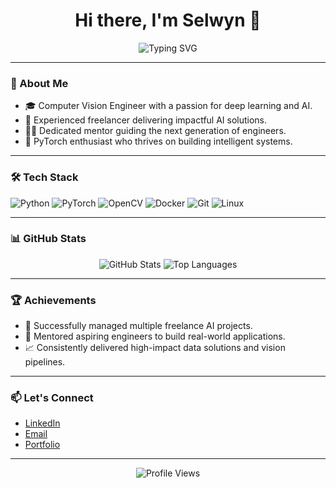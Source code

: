 <h1 align="center">Hi there, I'm Selwyn 👋</h1>
<p align="center">
  <img src="https://readme-typing-svg.demolab.com?font=Fira+Code&pause=1000&color=F75C7E&center=true&vCenter=true&width=435&lines=Computer+Vision+Engineer;Freelancer+%7C+Mentor+%7C+AI+Enthusiast;Passionate+about+Deep+Learning+%26+PyTorch" alt="Typing SVG" />
</p>

---

### 🧠 About Me

- 🎓 Computer Vision Engineer with a passion for deep learning and AI.
- 💼 Experienced freelancer delivering impactful AI solutions.
- 👨‍🏫 Dedicated mentor guiding the next generation of engineers.
- 🧡 PyTorch enthusiast who thrives on building intelligent systems.

---

### 🛠️ Tech Stack

![Python](https://img.shields.io/badge/Python-3776AB?style=for-the-badge&logo=python&logoColor=white)
![PyTorch](https://img.shields.io/badge/PyTorch-EE4C2C?style=for-the-badge&logo=pytorch&logoColor=white)
![OpenCV](https://img.shields.io/badge/OpenCV-5C3EE8?style=for-the-badge&logo=opencv&logoColor=white)
![Docker](https://img.shields.io/badge/Docker-2496ED?style=for-the-badge&logo=docker&logoColor=white)
![Git](https://img.shields.io/badge/Git-F05032?style=for-the-badge&logo=git&logoColor=white)
![Linux](https://img.shields.io/badge/Linux-FCC624?style=for-the-badge&logo=linux&logoColor=black)

---

### 📊 GitHub Stats

<p align="center">
  <img src="https://github-readme-stats.vercel.app/api?username=zkllmt&show_icons=true&theme=radical" alt="GitHub Stats" />
  <img src="https://github-readme-stats.vercel.app/api/top-langs/?username=zkllmt&layout=compact&theme=radical" alt="Top Languages" />
</p>

---

### 🏆 Achievements

- 🚀 Successfully managed multiple freelance AI projects.
- 👥 Mentored aspiring engineers to build real-world applications.
- 📈 Consistently delivered high-impact data solutions and vision pipelines.

---

### 📫 Let's Connect

- [LinkedIn](https://linkedin.com/in/zkllmt)
- [Email](mailto:your-email@example.com)
- [Portfolio](https://your-portfolio.com)

---

<p align="center">
  <img src="https://komarev.com/ghpvc/?username=zkllmt&style=flat-square&color=blue" alt="Profile Views" />
</p>
